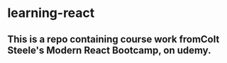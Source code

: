 # learning-react

## This is a repo containing course work fromColt Steele's Modern React Bootcamp, on udemy.
